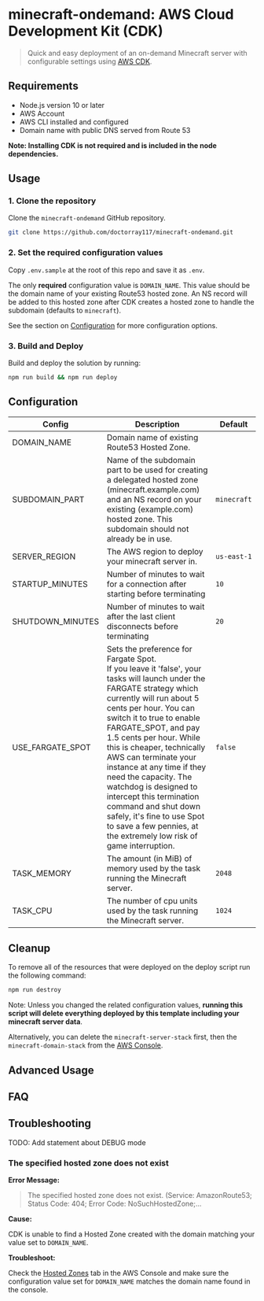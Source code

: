# minecraft-ondemand: AWS Cloud Development Kit (CDK)

> Quick and easy deployment of an on-demand Minecraft server with configurable
> settings using [AWS CDK](https://aws.amazon.com/cdk/).

## Requirements

- Node.js version 10 or later
- AWS Account
- AWS CLI installed and configured
- Domain name with public DNS served from Route 53

**Note: Installing CDK is not required and is included in the node dependencies.**

## Usage

### 1. Clone the repository

Clone the `minecraft-ondemand` GitHub repository.

```bash
git clone https://github.com/doctorray117/minecraft-ondemand.git
```

### 2. Set the required configuration values

Copy `.env.sample` at the root of this repo and save it as `.env`.

The only **required** configuration value is `DOMAIN_NAME`. This value should be
the domain name of your existing Route53 hosted zone. An NS record will be added
to this hosted zone after CDK creates a hosted zone to handle the
subdomain (defaults to `minecraft`).

See the section on [Configuration](#configuration) for more configuration options.

### 3. Build and Deploy

Build and deploy the solution by running:

```bash
npm run build && npm run deploy
```

## Configuration

| Config           | Description                                                                                                                                                                                                                                                                                                                                                                                                                                                                                                                                | Default     |
| ---------------- | ------------------------------------------------------------------------------------------------------------------------------------------------------------------------------------------------------------------------------------------------------------------------------------------------------------------------------------------------------------------------------------------------------------------------------------------------------------------------------------------------------------------------------------------ | ----------- |
| DOMAIN_NAME      | Domain name of existing Route53 Hosted Zone.                                                                                                                                                                                                                                                                                                                                                                                                                                                                                               |             |
| SUBDOMAIN_PART   | Name of the subdomain part to be used for creating a delegated hosted zone (minecraft.example.com) and an NS record on your existing (example.com) hosted zone. This subdomain should not already be in use.                                                                                                                                                                                                                                                                                                                               | `minecraft` |
| SERVER_REGION    | The AWS region to deploy your minecraft server in.                                                                                                                                                                                                                                                                                                                                                                                                                                                                                         | `us-east-1` |
| STARTUP_MINUTES  | Number of minutes to wait for a connection after starting before terminating                                                                                                                                                                                                                                                                                                                                                                                                                                                               | `10`        |
| SHUTDOWN_MINUTES | Number of minutes to wait after the last client disconnects before terminating                                                                                                                                                                                                                                                                                                                                                                                                                                                             | `20`        |
| USE_FARGATE_SPOT | Sets the preference for Fargate Spot. <br />If you leave it 'false', your tasks will launch under the FARGATE strategy which currently will run about 5 cents per hour. You can switch it to true to enable FARGATE_SPOT, and pay 1.5 cents per hour. While this is cheaper, technically AWS can terminate your instance at any time if they need the capacity. The watchdog is designed to intercept this termination command and shut down safely, it's fine to use Spot to save a few pennies, at the extremely low risk of game interruption. | `false`     |
| TASK_MEMORY      | The amount (in MiB) of memory used by the task running the Minecraft server.                                                                                                                                                                                                                                                                                                                                                                                                                                                               | `2048`      |
| TASK_CPU         | The number of cpu units used by the task running the Minecraft server.                                                                                                                                                                                                                                                                                                                                                                                                                                                                     | `1024`      |

## Cleanup

To remove all of the resources that were deployed on the deploy script run the
following command:

```bash
npm run destroy
```

Note: Unless you changed the related configuration values, **running this script
will delete everything deployed by this template including your minecraft server
data**.

Alternatively, you can delete the `minecraft-server-stack` first, then the
`minecraft-domain-stack` from the [AWS Console](https://console.aws.amazon.com/cloudformation/).

## Advanced Usage

## FAQ

## Troubleshooting

TODO: Add statement about DEBUG mode

### The specified hosted zone does not exist

**Error Message:**

> The specified hosted zone does not exist. (Service: AmazonRoute53; Status Code: 404; Error Code: NoSuchHostedZone;...

**Cause:**

CDK is unable to find a Hosted Zone created with the domain matching your value
set to `DOMAIN_NAME`.

**Troubleshoot:**

Check the [Hosted Zones](https://console.aws.amazon.com/route53/v2/hostedzones#)
tab in the AWS Console and make sure the configuration value set for `DOMAIN_NAME`
matches the domain name found in the console.
